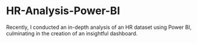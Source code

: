# HR-Analysis-Power-BI
Recently, I conducted an in-depth analysis of an HR dataset using Power BI, culminating in the creation of an insightful dashboard. 
